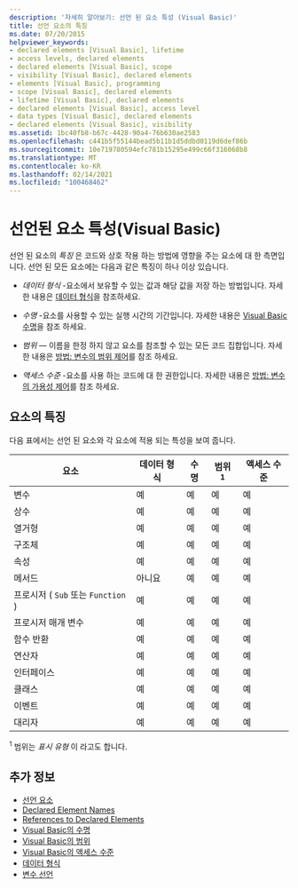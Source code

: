 ```yaml
---
description: '자세히 알아보기: 선언 된 요소 특성 (Visual Basic)'
title: 선언 요소의 특징
ms.date: 07/20/2015
helpviewer_keywords:
- declared elements [Visual Basic], lifetime
- access levels, declared elements
- declared elements [Visual Basic], scope
- visibility [Visual Basic], declared elements
- elements [Visual Basic], programming
- scope [Visual Basic], declared elements
- lifetime [Visual Basic], declared elements
- declared elements [Visual Basic], access level
- data types [Visual Basic], declared elements
- declared elements [Visual Basic], visibility
ms.assetid: 1bc40fb8-b67c-4428-90a4-76b630ae2583
ms.openlocfilehash: c441b5f55144bead5b11b1d5ddbd0119d6def86b
ms.sourcegitcommit: 10e719780594efc781b15295e499c66f316068b8
ms.translationtype: MT
ms.contentlocale: ko-KR
ms.lasthandoff: 02/14/2021
ms.locfileid: "100468462"
---
```

# <a name="declared-element-characteristics-visual-basic"></a>선언된 요소 특성(Visual Basic)

선언 된 요소의 *특징* 은 코드와 상호 작용 하는 방법에 영향을 주는 요소에 대 한 측면입니다. 선언 된 모든 요소에는 다음과 같은 특징이 하나 이상 있습니다.  
  
- *데이터 형식* -요소에서 보유할 수 있는 값과 해당 값을 저장 하는 방법입니다. 자세한 내용은 [데이터 형식](../../../language-reference/data-types/index.md)을 참조하세요.  
  
- *수명* -요소를 사용할 수 있는 실행 시간의 기간입니다. 자세한 내용은 [Visual Basic 수명](lifetime.md)을 참조 하세요.  
  
- *범위* — 이름을 한정 하지 않고 요소를 참조할 수 있는 모든 코드 집합입니다. 자세한 내용은 [방법: 변수의 범위 제어](how-to-control-the-scope-of-a-variable.md)를 참조 하세요.  
  
- *액세스 수준* -요소를 사용 하는 코드에 대 한 권한입니다. 자세한 내용은 [방법: 변수의 가용성 제어](how-to-control-the-availability-of-a-variable.md)를 참조 하세요.  
  
## <a name="characteristics-of-the-elements"></a>요소의 특징  

 다음 표에서는 선언 된 요소와 각 요소에 적용 되는 특성을 보여 줍니다.  
  
|요소|데이터 형식|수명|범위 <sup>1</sup>|액세스 수준|  
|-------------|---------------|--------------|------------------------|------------------|  
|변수|예|예|예|예|  
|상수|예|예|예|예|  
|열거형|예|예|예|예|  
|구조체|예|예|예|예|  
|속성|예|예|예|예|  
|메서드|아니요|예|예|예|  
|프로시저 ( `Sub` 또는 `Function` )|예|예|예|예|  
|프로시저 매개 변수|예|예|예|예|  
|함수 반환|예|예|예|예|  
|연산자|예|예|예|예|  
|인터페이스|예|예|예|예|  
|클래스|예|예|예|예|  
|이벤트|예|예|예|예|  
|대리자|예|예|예|예|  
  
 <sup>1</sup> 범위는 *표시 유형* 이 라고도 합니다.  
  
## <a name="see-also"></a>추가 정보

- [선언 요소](index.md)
- [Declared Element Names](declared-element-names.md)
- [References to Declared Elements](references-to-declared-elements.md)
- [Visual Basic의 수명](lifetime.md)
- [Visual Basic의 범위](scope.md)
- [Visual Basic의 액세스 수준](access-levels.md)
- [데이터 형식](../data-types/index.md)
- [변수 선언](../variables/variable-declaration.md)
